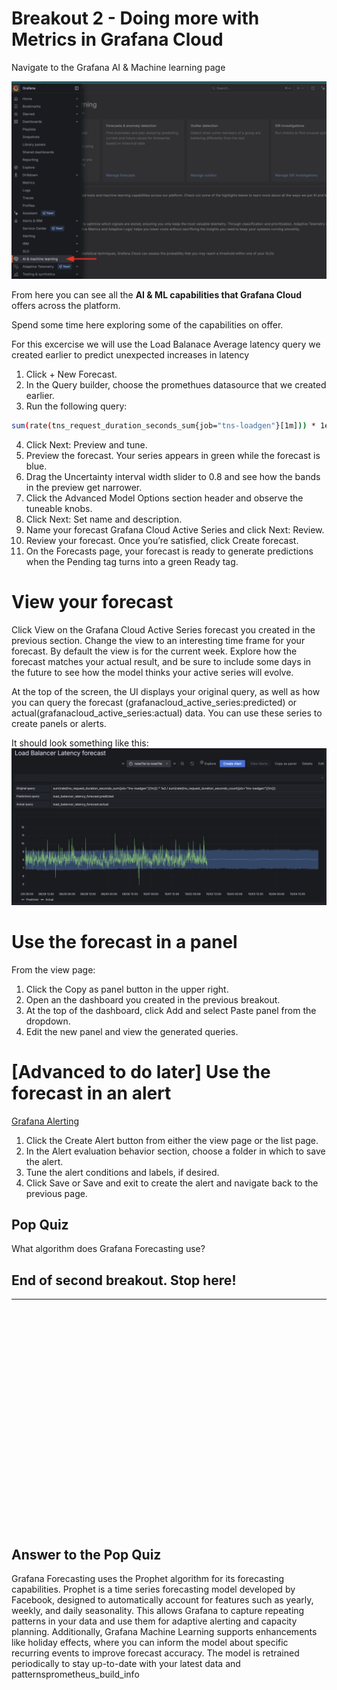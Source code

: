 # Breakout 2 - Doing more with Metrics in Grafana Cloud

Navigate to the Grafana AI & Machine learning page

![Node exporter metrics](images/image27.png)

From here you can see all the **AI & ML capabilities that Grafana Cloud** offers across the platform.

Spend some time here exploring some of the capabilities on offer.

For this excercise we will use the Load Balanace Average latency query we created earlier to predict unexpected increases in latency

1. Click + New Forecast.
2. In the Query builder, choose the promethues datasource that we created earlier.
3. Run the following query:

```bash
sum(rate(tns_request_duration_seconds_sum{job="tns-loadgen"}[1m])) * 1e3 / sum(rate(tns_request_duration_seconds_count{job="tns-loadgen"}[1m]))
```

4. Click Next: Preview and tune.
5. Preview the forecast. Your series appears in green while the forecast is blue.
6. Drag the Uncertainty interval width slider to 0.8 and see how the bands in the preview get narrower.
7. Click the Advanced Model Options section header and observe the tuneable knobs.
8. Click Next: Set name and description.
9. Name your forecast Grafana Cloud Active Series and click Next: Review.
10. Review your forecast. Once you’re satisfied, click Create forecast.
11. On the Forecasts page, your forecast is ready to generate predictions when the Pending tag turns into a green Ready tag.

# View your forecast
Click View on the Grafana Cloud Active Series forecast you created in the previous section.
Change the view to an interesting time frame for your forecast. By default the view is for the current week.
Explore how the forecast matches your actual result, and be sure to include some days in the future to see how the model thinks your active series will evolve.

At the top of the screen, the UI displays your original query, as well as how you can query the forecast (grafanacloud_active_series:predicted) or actual(grafanacloud_active_series:actual) data. You can use these series to create panels or alerts.

It should look something like this:
![Node exporter metrics](images/image28.png)

# Use the forecast in a panel
From the view page:

1. Click the Copy as panel button in the upper right.
2. Open an the dashboard you created in the previous breakout.
3. At the top of the dashboard, click Add and select Paste panel from the dropdown.
4. Edit the new panel and view the generated queries.

# [Advanced to do later] Use the forecast in an alert
[Grafana Alerting](https://grafana.com/docs/grafana/latest/alerting/#overview-of-grafana-alerting)

1. Click the Create Alert button from either the view page or the list page.
2. In the Alert evaluation behavior section, choose a folder in which to save the alert.
3. Tune the alert conditions and labels, if desired.
4. Click Save or Save and exit to create the alert and navigate back to the previous page.


## Pop Quiz
What algorithm does Grafana Forecasting use?

## End of second breakout. Stop here!

---
```























```
## Answer to the Pop Quiz

Grafana Forecasting uses the Prophet algorithm for its forecasting capabilities. Prophet is a time series forecasting model developed by Facebook, designed to automatically account for features such as yearly, weekly, and daily seasonality. This allows Grafana to capture repeating patterns in your data and use them for adaptive alerting and capacity planning. Additionally, Grafana Machine Learning supports enhancements like holiday effects, where you can inform the model about specific recurring events to improve forecast accuracy. The model is retrained periodically to stay up-to-date with your latest data and patternsprometheus_build_info

